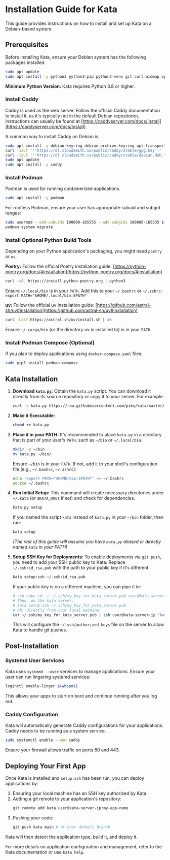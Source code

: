 # Installation Guide for Kata

This guide provides instructions on how to install and set up Kata on a Debian-based system.

## Prerequisites

Before installing Kata, ensure your Debian system has the following packages installed.

```bash
sudo apt update
sudo apt install -y python3 python3-pip python3-venv git curl uidmap openssh-server
```

**Minimum Python Version:** Kata requires Python 3.8 or higher.

### Install Caddy

Caddy is used as the web server. Follow the official Caddy documentation to install it, as it's typically not in the default Debian repositories. Instructions can usually be found at [https://caddyserver.com/docs/install](https://caddyserver.com/docs/install).

A common way to install Caddy on Debian is:

```bash
sudo apt install -y debian-keyring debian-archive-keyring apt-transport-https
curl -1sLf '''https://dl.cloudsmith.io/public/caddy/stable/gpg.key''' | sudo gpg --dearmor -o /usr/share/keyrings/caddy-stable-archive-keyring.gpg
curl -1sLf '''https://dl.cloudsmith.io/public/caddy/stable/debian.deb.txt''' | sudo tee /etc/apt/sources.list.d/caddy-stable.list
sudo apt update
sudo apt install -y caddy
```

### Install Podman

Podman is used for running containerized applications.

```bash
sudo apt install -y podman
```
For rootless Podman, ensure your user has appropriate subuid and subgid ranges:
```bash
sudo usermod --add-subuids 100000-165535 --add-subgids 100000-165535 $(whoami)
podman system migrate
```

### Install Optional Python Build Tools

Depending on your Python application's packaging, you might need `poetry` or `uv`.

**Poetry:**
Follow the official Poetry installation guide: [https://python-poetry.org/docs/#installation](https://python-poetry.org/docs/#installation)
```bash
curl -sSL https://install.python-poetry.org | python3 -
```
Ensure `~/.local/bin` is in your `PATH`. Add this to your `~/.bashrc` or `~/.zshrc`:
`export PATH="$HOME/.local/bin:$PATH"`

**uv:**
Follow the official uv installation guide: [https://github.com/astral-sh/uv#installation](https://github.com/astral-sh/uv#installation)
```bash
curl -LsSf https://astral.sh/uv/install.sh | sh
```
Ensure `~/.cargo/bin` (or the directory uv is installed to) is in your `PATH`.

### Install Podman Compose (Optional)
If you plan to deploy applications using `docker-compose.yaml` files:
```bash
sudo pip3 install podman-compose
```

## Kata Installation

1.  **Download `kata.py`:**
    Obtain the `kata.py` script. You can download it directly from its source repository or copy it to your server. For example:
    ```bash
    curl -o kata.py https://raw.githubusercontent.com/piku/kata/master/kata.py # Replace with the correct URL if different
    ```

2.  **Make it Executable:**
    ```bash
    chmod +x kata.py
    ```

3.  **Place it in your PATH:**
    It's recommended to place `kata.py` in a directory that is part of your user's `PATH`, such as `~/bin` or `~/.local/bin`.
    ```bash
    mkdir -p ~/bin
    mv kata.py ~/bin/
    ```
    Ensure `~/bin` is in your `PATH`. If not, add it to your shell's configuration file (e.g., `~/.bashrc`, `~/.zshrc`):
    ```bash
    echo 'export PATH="$HOME/bin:$PATH"' >> ~/.bashrc
    source ~/.bashrc
    ```

4.  **Run Initial Setup:**
    This command will create necessary directories under `~/.kata` (or `$KATA_ROOT` if set) and check for dependencies.
    ```bash
    kata.py setup
    ```
    If you named the script `kata` instead of `kata.py` in your `~/bin` folder, then run:
    ```bash
    kata setup
    ```
    *(The rest of this guide will assume you have `kata.py` aliased or directly named `kata` in your PATH)*

5.  **Setup SSH Key for Deployments:**
    To enable deployments via `git push`, you need to add your SSH public key to Kata.
    Replace `~/.ssh/id_rsa.pub` with the path to your public key if it's different.
    ```bash
    kata setup:ssh ~/.ssh/id_rsa.pub
    ```
    If your public key is on a different machine, you can pipe it in:
    ```bash
    # ssh-copy-id -i ~/.ssh/my_key_for_kata_server.pub user@kata-server-ip # First, ensure your key is on the server
    # Then, on the kata server:
    # kata setup:ssh ~/.ssh/my_key_for_kata_server.pub
    # OR, directly from your local machine:
    cat ~/.ssh/my_key_for_kata_server.pub | ssh user@kata-server-ip "kata setup:ssh -"
    ```
    This will configure the `~/.ssh/authorized_keys` file on the server to allow Kata to handle git pushes.

## Post-Installation

### Systemd User Services
Kata uses `systemd --user` services to manage applications. Ensure your user can run lingering systemd services:
```bash
loginctl enable-linger $(whoami)
```
This allows your apps to start on boot and continue running after you log out.

### Caddy Configuration
Kata will automatically generate Caddy configurations for your applications. Caddy needs to be running as a system service.
```bash
sudo systemctl enable --now caddy
```
Ensure your firewall allows traffic on ports 80 and 443.

## Deploying Your First App
Once Kata is installed and `setup:ssh` has been run, you can deploy applications by:
1.  Ensuring your local machine has an SSH key authorized by Kata.
2.  Adding a git remote to your application's repository:
    ```bash
    git remote add kata user@kata-server-ip:my-app-name
    ```
3.  Pushing your code:
    ```bash
    git push kata main # Or your default branch
    ```
Kata will then detect the application type, build it, and deploy it.

For more details on application configuration and management, refer to the Kata documentation or use `kata help`.
